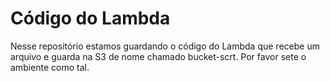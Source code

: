 # Código do Lambda

Nesse repositório estamos guardando o código do Lambda que recebe um arquivo e guarda na S3 de nome chamado bucket-scrt. Por favor sete o ambiente como tal.
